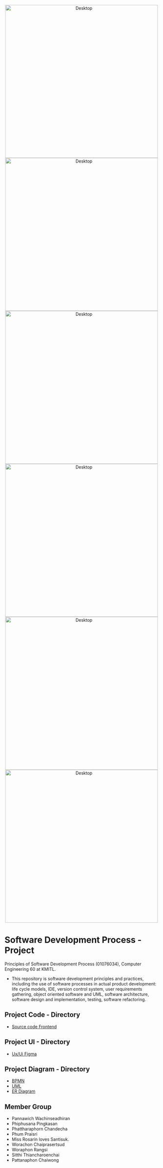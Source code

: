 <p align="center">
<img width="500" alt="Desktop" src="">
<img width="500" alt="Desktop" src="">
<img width="500" alt="Desktop" src="">
<img width="500" alt="Desktop" src="">
<img width="500" alt="Desktop" src="">
<img width="500" alt="Desktop" src="">
</p>

# Software Development Process - Project
Principles of Software Development Process (01076034), Computer Engineering 60 at KMITL.

- This repository is software development principles and practices, including the use of software processes in actual product development: life cycle models, IDE, version control system, user requirements gathering, object oriented software and UML, software architecture, software design and implementation, testing, software refactoring.  

## Project Code - Directory
- [Source code Frontend](fak-sue-frontend-main)

## Project UI - Directory
- [Ux/Ui Figma](https://www.figma.com/files/project/173875689/UI---Web-dev-project?fuid=1230092627390613259)

## Project Diagram - Directory
- [BPMN](https://shorturl.asia/Uy0st)
- [UML](https://shorturl.asia/OeRv3)
- [ER Diagram](https://shorturl.asia/MN9yL)

## Member Group
- Pannawich Wachinseadhiran
- Phiphusana Pingkasan
- Phattharaphorn Chandecha
- Phum Praisri
- Miss Rosarin loves Santisuk.
- Worachon Chaiprasertsud
- Woraphon Rangsi
- Sitthi Thiancharoenchai
- Pattanaphon Chaiwong

